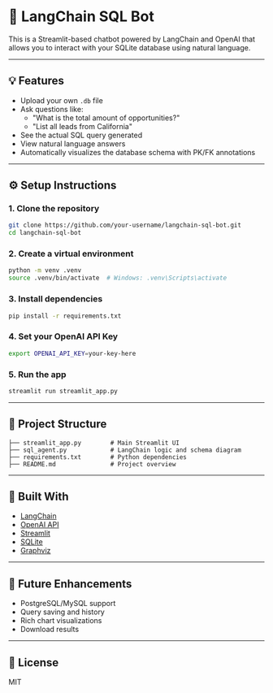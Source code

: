 

# 🧠 LangChain SQL Bot

This is a Streamlit-based chatbot powered by LangChain and OpenAI that allows you to interact with your SQLite database using natural language.

---

## 💡 Features

- Upload your own `.db` file
- Ask questions like:
  - "What is the total amount of opportunities?"
  - "List all leads from California"
- See the actual SQL query generated
- View natural language answers
- Automatically visualizes the database schema with PK/FK annotations

---

## ⚙️ Setup Instructions

### 1. Clone the repository
```bash
git clone https://github.com/your-username/langchain-sql-bot.git
cd langchain-sql-bot
```

### 2. Create a virtual environment
```bash
python -m venv .venv
source .venv/bin/activate  # Windows: .venv\Scripts\activate
```

### 3. Install dependencies
```bash
pip install -r requirements.txt
```

### 4. Set your OpenAI API Key
```bash
export OPENAI_API_KEY=your-key-here
```

### 5. Run the app
```bash
streamlit run streamlit_app.py
```

---

## 📂 Project Structure

```
├── streamlit_app.py        # Main Streamlit UI
├── sql_agent.py            # LangChain logic and schema diagram
├── requirements.txt        # Python dependencies
├── README.md               # Project overview
```

---

## 🧠 Built With

- [LangChain](https://github.com/hwchase17/langchain)
- [OpenAI API](https://platform.openai.com/)
- [Streamlit](https://streamlit.io/)
- [SQLite](https://www.sqlite.org/)
- [Graphviz](https://graphviz.org/)

---

## 🚀 Future Enhancements

- PostgreSQL/MySQL support
- Query saving and history
- Rich chart visualizations
- Download results

---

## 📜 License

MIT
